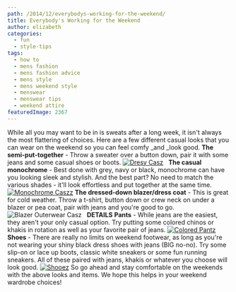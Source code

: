 ```yaml
---
path: /2014/12/everybodys-working-for-the-weekend/
title: Everybody's Working for the Weekend
author: elizabeth
categories: 
  - fun
  - style-tips
tags: 
  - how to
  - mens fashion
  - mens fashion advice
  - mens style
  - mens weekend style
  - menswear
  - menswear tips
  - weekend attire
featuredImage: 2367
---
```

While all you may want to be in is sweats after a long week, it isn't always the most flattering of choices. Here are a few different casual looks that you can wear on the weekend so you can feel comfy _and _look good. **The semi-put-together** - Throw a sweater over a button down, pair it with some jeans and some casual shoes or boots. [![Dresy Casz](http://blog.9tailors.com/uploads/Dresy-Casz-1024x508.jpg)](http://blog.9tailors.com/uploads/Monochrome-Caszz.jpg)   **The casual monochrome** - Best done with grey, navy or black, monochrome can have you looking sleek and stylish. And the best part? No need to match the various shades - it'll look effortless and put together at the same time. [![Monochrome Caszz](http://blog.9tailors.com/uploads/Monochrome-Caszz-1024x573.jpg)](http://blog.9tailors.com/uploads/Monochrome-Caszz.jpg) **The dressed-down blazer/dress coat** - This is great for cold weather. Throw a t-shirt, button down or crew neck on under a blazer or pea coat, pair with jeans and you're good to go. ![Blazer Outerwear Casz](http://blog.9tailors.com/uploads/Blazer-Outerwear-Casz-1024x446.jpg)   ****DETAILS**** **Pants** - While jeans are the easiest, they aren't your only casual option. Try putting some colored chinos or khakis in rotation as well as your favorite pair of jeans. [![Colored Pantz](http://blog.9tailors.com/uploads/Colored-Pantz1-1024x558.jpg)](http://blog.9tailors.com/uploads/Colored-Pantz1.jpg) **Shoes** - There are really no limits on weekend footwear, as long as you're not wearing your shiny black dress shoes with jeans (BIG no-no). Try some slip-on or lace up boots, classic white sneakers or some fun running sneakers. All of these paired with jeans, khakis or whatever you choose will look good. [![Shooez](http://blog.9tailors.com/uploads/Shooez-1024x770.jpg)](http://blog.9tailors.com/uploads/Shooez.jpg) So go ahead and stay comfortable on the weekends with the above looks and items. We hope this helps in your weekend wardrobe choices!